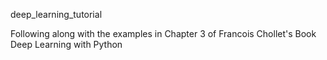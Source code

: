 deep_learning_tutorial

Following along with the examples in Chapter 3 of Francois Chollet's Book Deep Learning with Python

